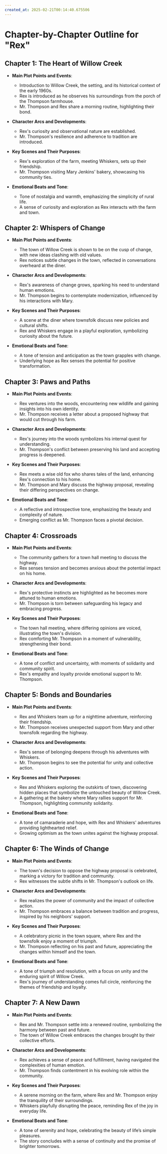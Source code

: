 ```yaml
---
created_at: 2025-02-21T00:14:40.675506
---
```

# Chapter-by-Chapter Outline for "Rex"

## Chapter 1: **The Heart of Willow Creek**

- **Main Plot Points and Events**:
  - Introduction to Willow Creek, the setting, and its historical context of the early 1960s.
  - Rex is introduced as he observes his surroundings from the porch of the Thompson farmhouse.
  - Mr. Thompson and Rex share a morning routine, highlighting their bond.

- **Character Arcs and Developments**:
  - Rex's curiosity and observational nature are established.
  - Mr. Thompson's resilience and adherence to tradition are introduced.

- **Key Scenes and Their Purposes**:
  - Rex's exploration of the farm, meeting Whiskers, sets up their friendship.
  - Mr. Thompson visiting Mary Jenkins' bakery, showcasing his community ties.

- **Emotional Beats and Tone**:
  - Tone of nostalgia and warmth, emphasizing the simplicity of rural life.
  - A sense of curiosity and exploration as Rex interacts with the farm and town.

## Chapter 2: **Whispers of Change**

- **Main Plot Points and Events**:
  - The town of Willow Creek is shown to be on the cusp of change, with new ideas clashing with old values.
  - Rex notices subtle changes in the town, reflected in conversations overheard at the diner.

- **Character Arcs and Developments**:
  - Rex's awareness of change grows, sparking his need to understand human emotions.
  - Mr. Thompson begins to contemplate modernization, influenced by his interactions with Mary.

- **Key Scenes and Their Purposes**:
  - A scene at the diner where townsfolk discuss new policies and cultural shifts.
  - Rex and Whiskers engage in a playful exploration, symbolizing curiosity about the future.

- **Emotional Beats and Tone**:
  - A tone of tension and anticipation as the town grapples with change.
  - Underlying hope as Rex senses the potential for positive transformation.

## Chapter 3: **Paws and Paths**

- **Main Plot Points and Events**:
  - Rex ventures into the woods, encountering new wildlife and gaining insights into his own identity.
  - Mr. Thompson receives a letter about a proposed highway that would cut through his farm.

- **Character Arcs and Developments**:
  - Rex's journey into the woods symbolizes his internal quest for understanding.
  - Mr. Thompson's conflict between preserving his land and accepting progress is deepened.

- **Key Scenes and Their Purposes**:
  - Rex meets a wise old fox who shares tales of the land, enhancing Rex's connection to his home.
  - Mr. Thompson and Mary discuss the highway proposal, revealing their differing perspectives on change.

- **Emotional Beats and Tone**:
  - A reflective and introspective tone, emphasizing the beauty and complexity of nature.
  - Emerging conflict as Mr. Thompson faces a pivotal decision.

## Chapter 4: **Crossroads**

- **Main Plot Points and Events**:
  - The community gathers for a town hall meeting to discuss the highway.
  - Rex senses tension and becomes anxious about the potential impact on his home.

- **Character Arcs and Developments**:
  - Rex's protective instincts are highlighted as he becomes more attuned to human emotions.
  - Mr. Thompson is torn between safeguarding his legacy and embracing progress.

- **Key Scenes and Their Purposes**:
  - The town hall meeting, where differing opinions are voiced, illustrating the town's division.
  - Rex comforting Mr. Thompson in a moment of vulnerability, strengthening their bond.

- **Emotional Beats and Tone**:
  - A tone of conflict and uncertainty, with moments of solidarity and community spirit.
  - Rex's empathy and loyalty provide emotional support to Mr. Thompson.

## Chapter 5: **Bonds and Boundaries**

- **Main Plot Points and Events**:
  - Rex and Whiskers team up for a nighttime adventure, reinforcing their friendship.
  - Mr. Thompson receives unexpected support from Mary and other townsfolk regarding the highway.

- **Character Arcs and Developments**:
  - Rex's sense of belonging deepens through his adventures with Whiskers.
  - Mr. Thompson begins to see the potential for unity and collective action.

- **Key Scenes and Their Purposes**:
  - Rex and Whiskers exploring the outskirts of town, discovering hidden places that symbolize the untouched beauty of Willow Creek.
  - A gathering at the bakery where Mary rallies support for Mr. Thompson, highlighting community solidarity.

- **Emotional Beats and Tone**:
  - A tone of camaraderie and hope, with Rex and Whiskers' adventures providing lighthearted relief.
  - Growing optimism as the town unites against the highway proposal.

## Chapter 6: **The Winds of Change**

- **Main Plot Points and Events**:
  - The town's decision to oppose the highway proposal is celebrated, marking a victory for tradition and community.
  - Rex witnesses the subtle shifts in Mr. Thompson's outlook on life.

- **Character Arcs and Developments**:
  - Rex realizes the power of community and the impact of collective action.
  - Mr. Thompson embraces a balance between tradition and progress, inspired by his neighbors' support.

- **Key Scenes and Their Purposes**:
  - A celebratory picnic in the town square, where Rex and the townsfolk enjoy a moment of triumph.
  - Mr. Thompson reflecting on his past and future, appreciating the changes within himself and the town.

- **Emotional Beats and Tone**:
  - A tone of triumph and resolution, with a focus on unity and the enduring spirit of Willow Creek.
  - Rex's journey of understanding comes full circle, reinforcing the themes of friendship and loyalty.

## Chapter 7: **A New Dawn**

- **Main Plot Points and Events**:
  - Rex and Mr. Thompson settle into a renewed routine, symbolizing the harmony between past and future.
  - The town of Willow Creek embraces the changes brought by their collective efforts.

- **Character Arcs and Developments**:
  - Rex achieves a sense of peace and fulfillment, having navigated the complexities of human emotion.
  - Mr. Thompson finds contentment in his evolving role within the community.

- **Key Scenes and Their Purposes**:
  - A serene morning on the farm, where Rex and Mr. Thompson enjoy the tranquility of their surroundings.
  - Whiskers playfully disrupting the peace, reminding Rex of the joy in everyday life.

- **Emotional Beats and Tone**:
  - A tone of serenity and hope, celebrating the beauty of life’s simple pleasures.
  - The story concludes with a sense of continuity and the promise of brighter tomorrows.